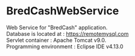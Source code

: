 # BredCashWebService

Web Service for "BredCash" application.  
Database is located at : https://remotemysql.com  
Servlet container : Apache Tomcat v9.0.  
Programming environment : Eclipse IDE v4.13.0
